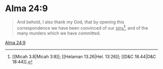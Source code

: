 # Alma 24:9

> And behold, I also thank my God, that by opening this correspondence we have been convinced of our <u>sins</u>[^a], and of the many murders which we have committed.

[Alma 24:9](https://www.churchofjesuschrist.org/study/scriptures/bofm/alma/24?lang=eng&id=p9#p9)


[^a]: [[Micah 3.8|Micah 3:8]]; [[Helaman 13.26|Hel. 13:26]]; [[D&C 18.44|D&C 18:44]].  

